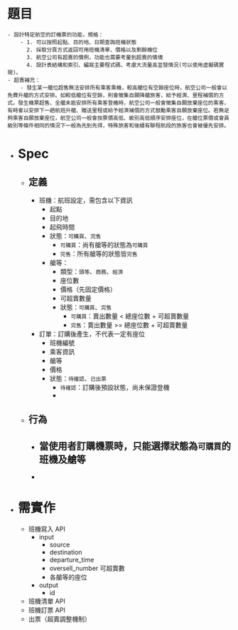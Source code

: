 # 題目
	- 設計特定航空的訂機票的功能，規格：
		- 1. 可以按照起點、目的地、日期查詢班機狀態
		  2. 採取分頁方式返回可用班機清單、價格以及剩餘機位
		  3. 航空公司有超賣的慣例，功能也需要考量到超賣的情境
		  4. 設計表結構和索引、編寫主要程式碼、考慮大流量高並發情況(可以使用虛擬碼實現)。
	- 超賣補充：
		- 發生某一艙位超售無法安排所有乘客乘機，較高艙位有空餘座位時，航空公司一般會以免費升艙的方式安排。如較低艙位有空餘，則會徵集自願降艙旅客，給予經濟、里程補償的方式。發生機票超售、全艙未能安排所有乘客登機時，航空公司一般會徵集自願放棄座位的乘客，有時會以安排下一趟航班升艙、贈送里程或給予經濟補償的方式鼓勵乘客自願放棄座位。若無足夠乘客自願放棄座位，航空公司一般會按票價高低、級別高低順序安排座位，在艙位票價或會員級別等條件相同的情況下一般為先到先得，特殊旅客和後續有聯程航段的旅客也會被優先安排。
- # Spec
	- ## 定義
		- 班機：航班設定，需包含以下資訊
			- 起點
			- 目的地
			- 起飛時間
			- 狀態：`可購買`、`完售`
				- `可購買`：尚有艙等的狀態為`可購買`
				- `完售`：所有艙等的狀態皆`完售`
			- 艙等：
				- 類型：`頭等`、`商務`、`經濟`
				- 座位數
				- 價格（先固定價格）
				- 可超賣數量
				- 狀態：`可購買`、`完售`
					- `可購買`：賣出數量 < 總座位數 + 可超賣數量
					- `完售`：賣出數量 >= 總座位數 + 可超賣數量
		- 訂單：訂購後產生，不代表一定有座位
			- 班機編號
			- 乘客資訊
			- 艙等
			- 價格
			- 狀態：`待確認`、`已出票`
				- `待確認`：訂購後預設狀態，尚未保證登機
				-
	- ## 行為
		- 當使用者訂購機票時，只能選擇狀態為`可購買`的班機及艙等
			-
		-
- # 需實作
	- 班機寫入 API
		- input
			- source
			- destination
			- departure_time
			- oversell_number 可超賣數
			- 各艙等的座位
		- output
			- id
	- 班機清單 API
	- 班機訂票 API
	- 出票（超賣調整機制）